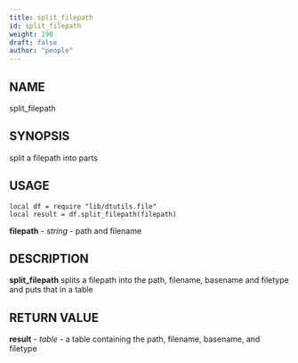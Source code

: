 ```yaml
---
title: split_filepath
id: split_filepath
weight: 190
draft: false
author: "people"
---
```


## NAME

split_filepath

## SYNOPSIS

split a filepath into parts

## USAGE
```
local df = require "lib/dtutils.file"
local result = df.split_filepath(filepath)
```
**filepath** - _string_ - path and filename

## DESCRIPTION

**split_filepath** splits a filepath into the path, filename, basename and filetype and puts
that in a table

## RETURN VALUE

**result** - _table_ - a table containing the path, filename, basename, and filetype
